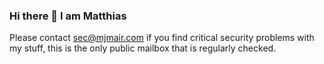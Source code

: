 ### Hi there 👋 I am Matthias
Please contact sec@mjmair.com if you find critical security problems with my stuff, this is the only public mailbox that is regularly checked.
